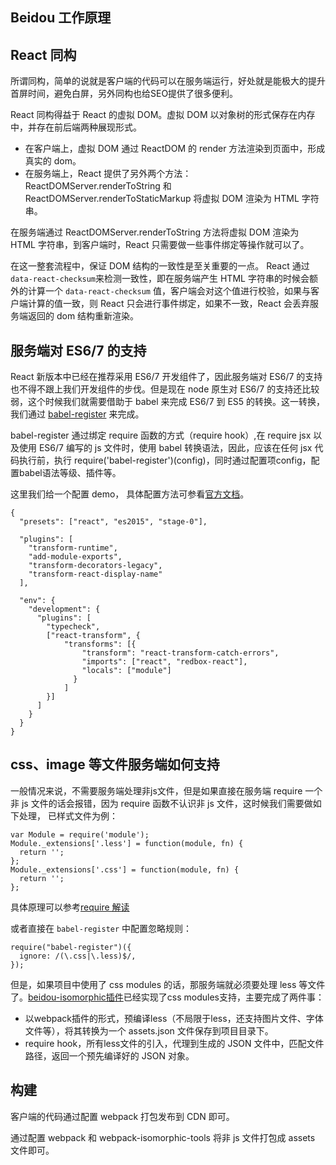 Beidou 工作原理  
---

## React 同构  
所谓同构，简单的说就是客户端的代码可以在服务端运行，好处就是能极大的提升首屏时间，避免白屏，另外同构也给SEO提供了很多便利。  

React 同构得益于 React 的虚拟 DOM。虚拟 DOM 以对象树的形式保存在内存中，并存在前后端两种展现形式。  

- 在客户端上，虚拟 DOM 通过 ReactDOM 的 render 方法渲染到页面中，形成真实的 dom。  
- 在服务端上，React 提供了另外两个方法： ReactDOMServer.renderToString 和 ReactDOMServer.renderToStaticMarkup 将虚拟 DOM 渲染为 HTML 字符串。  

在服务端通过 ReactDOMServer.renderToString 方法将虚拟 DOM 渲染为 HTML 字符串，到客户端时，React 只需要做一些事件绑定等操作就可以了。  

在这一整套流程中，保证 DOM 结构的一致性是至关重要的一点。 React 通过 ```data-react-checksum```来检测一致性，即在服务端产生 HTML 字符串的时候会额外的计算一个 ```data-react-checksum``` 值，客户端会对这个值进行校验，如果与客户端计算的值一致，则 React 只会进行事件绑定，如果不一致，React 会丢弃服务端返回的 dom 结构重新渲染。  

## 服务端对 ES6/7 的支持  

React 新版本中已经在推荐采用 ES6/7 开发组件了，因此服务端对 ES6/7 的支持也不得不跟上我们开发组件的步伐。但是现在 node 原生对 ES6/7 的支持还比较弱，这个时候我们就需要借助于 babel 来完成 ES6/7 到 ES5 的转换。这一转换，我们通过 [babel-register](https://babeljs.io/docs/usage/require/) 来完成。  

babel-register 通过绑定 require 函数的方式（require hook）,在 require jsx 以及使用 ES6/7 编写的 js 文件时，使用 babel 转换语法，因此，应该在任何 jsx 代码执行前，执行 require('babel-register')(config)，同时通过配置项config，配置babel语法等级、插件等。  

这里我们给一个配置 demo， 具体配置方法可参看[官方文档](https://babeljs.io/docs/usage/require/)。   

```  
{
  "presets": ["react", "es2015", "stage-0"],

  "plugins": [
    "transform-runtime",
    "add-module-exports",
    "transform-decorators-legacy",
    "transform-react-display-name"
  ],

  "env": {
    "development": {
      "plugins": [
        "typecheck",
        ["react-transform", {
            "transforms": [{
                "transform": "react-transform-catch-errors",
                "imports": ["react", "redbox-react"],
                "locals": ["module"]
              }
            ]
        }]
      ]
    }
  }
}
```    

## css、image 等文件服务端如何支持  
一般情况来说，不需要服务端处理非js文件，但是如果直接在服务端 require 一个非 js 文件的话会报错，因为 require 函数不认识非 js 文件，这时候我们需要做如下处理， 已样式文件为例：  

```  
var Module = require('module');
Module._extensions['.less'] = function(module, fn) {
  return '';
};
Module._extensions['.css'] = function(module, fn) {
  return '';
};
```    
具体原理可以参考[require 解读](http://www.ruanyifeng.com/blog/2015/05/require.html)  

或者直接在 ```babel-register``` 中配置忽略规则：  

```  
require("babel-register")({
  ignore: /(\.css|\.less)$/,
});
```  

但是，如果项目中使用了 css modules 的话，那服务端就必须要处理 less 等文件了。[beidou-isomorphic插件](https://github.com/alibaba/beidou/tree/master/packages/beidou-isomorphic)已经实现了css modules支持，主要完成了两件事：

- 以webpack插件的形式，预编译less（不局限于less，还支持图片文件、字体文件等），将其转换为一个 assets.json 文件保存到项目目录下。
- require hook，所有less文件的引入，代理到生成的 JSON 文件中，匹配文件路径，返回一个预先编译好的 JSON 对象。  


## 构建  

客户端的代码通过配置 webpack 打包发布到 CDN 即可。  

通过配置 webpack 和 webpack-isomorphic-tools 将非 js 文件打包成 assets 文件即可。  


